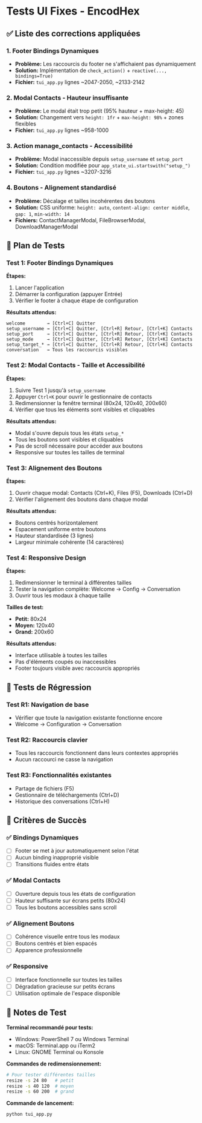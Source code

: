 # Tests UI Fixes - EncodHex

## ✅ Liste des corrections appliquées

### 1. Footer Bindings Dynamiques

- **Problème:** Les raccourcis du footer ne s'affichaient pas dynamiquement
- **Solution:** Implémentation de `check_action()` + `reactive(..., bindings=True)`
- **Fichier:** `tui_app.py` lignes ~2047-2050, ~2133-2142

### 2. Modal Contacts - Hauteur insuffisante

- **Problème:** Le modal était trop petit (95% hauteur + max-height: 45)
- **Solution:** Changement vers `height: 1fr` + `max-height: 98%` + zones flexibles
- **Fichier:** `tui_app.py` lignes ~958-1000

### 3. Action manage_contacts - Accessibilité

- **Problème:** Modal inaccessible depuis `setup_username` et `setup_port`
- **Solution:** Condition modifiée pour `app_state_ui.startswith("setup_")`
- **Fichier:** `tui_app.py` lignes ~3207-3216

### 4. Boutons - Alignement standardisé

- **Problème:** Décalage et tailles incohérentes des boutons
- **Solution:** CSS uniforme: `height: auto`, `content-align: center middle`, `gap: 1`, `min-width: 14`
- **Fichiers:** ContactManagerModal, FileBrowserModal, DownloadManagerModal

## 🧪 Plan de Tests

### Test 1: Footer Bindings Dynamiques

**Étapes:**

1. Lancer l'application
2. Démarrer la configuration (appuyer Entrée)
3. Vérifier le footer à chaque étape de configuration

**Résultats attendus:**

```
welcome        → [Ctrl+C] Quitter
setup_username → [Ctrl+C] Quitter, [Ctrl+R] Retour, [Ctrl+K] Contacts
setup_port     → [Ctrl+C] Quitter, [Ctrl+R] Retour, [Ctrl+K] Contacts
setup_mode     → [Ctrl+C] Quitter, [Ctrl+R] Retour, [Ctrl+K] Contacts
setup_target_* → [Ctrl+C] Quitter, [Ctrl+R] Retour, [Ctrl+K] Contacts
conversation   → Tous les raccourcis visibles
```

### Test 2: Modal Contacts - Taille et Accessibilité

**Étapes:**

1. Suivre Test 1 jusqu'à `setup_username`
2. Appuyer `Ctrl+K` pour ouvrir le gestionnaire de contacts
3. Redimensionner la fenêtre terminal (80x24, 120x40, 200x60)
4. Vérifier que tous les éléments sont visibles et cliquables

**Résultats attendus:**

- Modal s'ouvre depuis tous les états `setup_*`
- Tous les boutons sont visibles et cliquables
- Pas de scroll nécessaire pour accéder aux boutons
- Responsive sur toutes les tailles de terminal

### Test 3: Alignement des Boutons

**Étapes:**

1. Ouvrir chaque modal: Contacts (Ctrl+K), Files (F5), Downloads (Ctrl+D)
2. Vérifier l'alignement des boutons dans chaque modal

**Résultats attendus:**

- Boutons centrés horizontalement
- Espacement uniforme entre boutons
- Hauteur standardisée (3 lignes)
- Largeur minimale cohérente (14 caractères)

### Test 4: Responsive Design

**Étapes:**

1. Redimensionner le terminal à différentes tailles
2. Tester la navigation complète: Welcome → Config → Conversation
3. Ouvrir tous les modaux à chaque taille

**Tailles de test:**

- **Petit:** 80x24
- **Moyen:** 120x40
- **Grand:** 200x60

**Résultats attendus:**

- Interface utilisable à toutes les tailles
- Pas d'éléments coupés ou inaccessibles
- Footer toujours visible avec raccourcis appropriés

## 🐛 Tests de Régression

### Test R1: Navigation de base

- Vérifier que toute la navigation existante fonctionne encore
- Welcome → Configuration → Conversation

### Test R2: Raccourcis clavier

- Tous les raccourcis fonctionnent dans leurs contextes appropriés
- Aucun raccourci ne casse la navigation

### Test R3: Fonctionnalités existantes

- Partage de fichiers (F5)
- Gestionnaire de téléchargements (Ctrl+D)
- Historique des conversations (Ctrl+H)

## 🎯 Critères de Succès

### ✅ Bindings Dynamiques

- [ ] Footer se met à jour automatiquement selon l'état
- [ ] Aucun binding inapproprié visible
- [ ] Transitions fluides entre états

### ✅ Modal Contacts

- [ ] Ouverture depuis tous les états de configuration
- [ ] Hauteur suffisante sur écrans petits (80x24)
- [ ] Tous les boutons accessibles sans scroll

### ✅ Alignement Boutons

- [ ] Cohérence visuelle entre tous les modaux
- [ ] Boutons centrés et bien espacés
- [ ] Apparence professionnelle

### ✅ Responsive

- [ ] Interface fonctionnelle sur toutes les tailles
- [ ] Dégradation gracieuse sur petits écrans
- [ ] Utilisation optimale de l'espace disponible

## 📝 Notes de Test

**Terminal recommandé pour tests:**

- Windows: PowerShell 7 ou Windows Terminal
- macOS: Terminal.app ou iTerm2
- Linux: GNOME Terminal ou Konsole

**Commandes de redimensionnement:**

```bash
# Pour tester différentes tailles
resize -s 24 80   # petit
resize -s 40 120  # moyen
resize -s 60 200  # grand
```

**Commande de lancement:**

```bash
python tui_app.py
```
